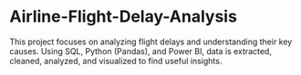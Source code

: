 # Airline-Flight-Delay-Analysis
This project focuses on analyzing flight delays and understanding their key causes. Using SQL, Python (Pandas), and Power BI, data is extracted, cleaned, analyzed, and visualized to find useful insights.
